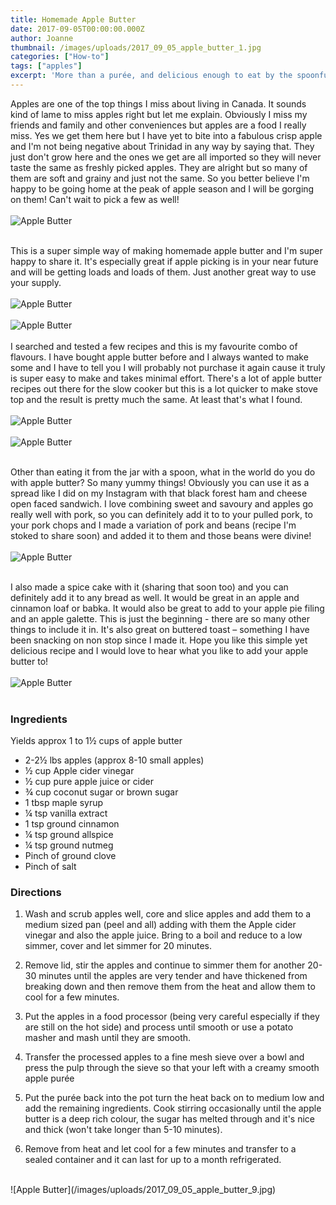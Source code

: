 ```yaml
---
title: Homemade Apple Butter
date: 2017-09-05T00:00:00.000Z
author: Joanne
thumbnail: /images/uploads/2017_09_05_apple_butter_1.jpg
categories: ["How-to"]
tags: ["apples"]
excerpt: 'More than a purée, and delicious enough to eat by the spoonful'
---
```


Apples are one of the top things I miss about living in Canada. It sounds kind of lame to miss apples right but let me explain. Obviously I miss my friends and family and other conveniences but apples are a food I really miss. Yes we get them here but I have yet to bite into a fabulous crisp apple and I'm not being negative about Trinidad in any way by saying that. They just don't grow here and the ones we get are all imported so they will never taste the same as freshly picked apples. They are alright but so many of them are soft and grainy and just not the same. So you better believe I'm happy to be going home at the peak of apple season and I will be gorging on them!  Can't wait to pick a few as well!
<br>
<br>
![Apple Butter](/images/uploads/2017_09_05_apple_butter_2.jpg)
<br>
<br>

This is a super simple way of making homemade apple butter and I'm super happy to share it. It's especially great if apple picking is in your near future and will be getting loads and loads of them. Just another great way to use your supply.
<br>
<br>
![Apple Butter](/images/uploads/2017_09_05_apple_butter_3.jpg)
<br>
<br>
![Apple Butter](/images/uploads/2017_09_05_apple_butter_4.jpg)
<br>
<br>
I searched and tested a few recipes and this is my favourite combo of flavours.  I have bought apple butter before and I always wanted to make some and I have to tell you I will probably not purchase it again cause it truly is super easy to make and takes minimal effort.  There's a lot of apple butter recipes out there for the slow cooker but this is a lot quicker to make stove top and the result is pretty much the same. At least that's what I found.
<br>
<br>
![Apple Butter](/images/uploads/2017_09_05_apple_butter_5.jpg)
<br>
<br>
![Apple Butter](/images/uploads/2017_09_05_apple_butter_6.jpg)
<br>
<br>

Other than eating it from the jar with a spoon, what in the world do you do with apple butter? So many yummy things! Obviously you can use it as a spread like I did on my Instagram with that black forest ham and cheese open faced sandwich. I love combining sweet and savoury and apples go really well with pork, so you can definitely add it to to your pulled pork, to your pork chops and I made a variation of pork and beans (recipe I'm stoked to share soon) and added it to them and those beans were divine!
<br>
<br>
![Apple Butter](/images/uploads/2017_09_05_apple_butter_7.jpg)
<br>
<br>

I also made a spice cake with it (sharing that soon too) and you can definitely add it to any bread as well. It would be great in an apple and cinnamon loaf or babka. It would also be great to add to your apple pie filing and an apple galette. This is just the beginning - there are so many other things to include it in. It's also great on buttered toast &ndash; something I have been snacking on non stop since I made it.  Hope you like this simple yet delicious recipe and I would love to hear what you like to add your apple butter to!
<br>
<br>
![Apple Butter](/images/uploads/2017_09_05_apple_butter_8.jpg)
<br>
<br>

### Ingredients
Yields approx 1 to 1&frac12; cups of apple butter

* 2-2&frac12; lbs apples (approx 8-10 small apples)
* &frac12; cup Apple cider vinegar
* &frac12; cup pure apple juice or cider
* &frac34; cup coconut sugar or brown sugar
* 1 tbsp maple syrup
* &frac14; tsp vanilla extract
* 1 tsp ground cinnamon
* &frac14; tsp ground allspice
* &frac14; tsp ground nutmeg
* Pinch of ground clove
* Pinch of salt

### Directions

1. Wash and scrub apples well, core and slice apples and add them to a medium sized pan (peel and all) adding with them the Apple cider vinegar and also the apple juice. Bring to a boil and reduce to a low simmer, cover and let simmer for 20 minutes.

1. Remove lid, stir the apples and continue to simmer them for another 20-30 minutes until the apples are very tender and have thickened from breaking down and then remove them from the heat and allow them to cool for a few minutes.

1. Put the apples in a food processor (being very careful especially if they are still on the hot side) and process until smooth or use a potato masher and mash until they are smooth.  

1. Transfer the processed apples to a fine mesh sieve over a bowl and press the pulp through the sieve so that your left with a creamy smooth apple purée

1. Put the purée back into the pot turn the heat back on to medium low and add the remaining ingredients. Cook stirring occasionally until the apple butter is a deep rich colour, the sugar has melted through and it's nice and thick (won't take longer than 5-10 minutes).

1. Remove from heat and let cool for a few minutes and transfer to a  sealed container and it can last for up to a month refrigerated.

<br>
![Apple Butter](/images/uploads/2017_09_05_apple_butter_9.jpg)
